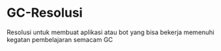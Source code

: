 # GC-Resolusi
Resolusi untuk membuat aplikasi atau bot yang bisa bekerja memenuhi kegatan pembelajaran semacam GC
